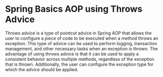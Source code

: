 # Spring Basics AOP using Throws Advice
Throws advice is a type of pointcut advice in Spring AOP that allows the user to configure a piece of code to be executed when a method throws an exception. 
This type of advice can be used to perform logging, transaction management, and other necessary tasks when an exception is thrown.
The advantage of using throws advice is that it can be used to apply a consistent behavior across multiple methods, regardless of the exception that is thrown. 
Additionally, the user can configure the exception type for which the advice should be applied.

